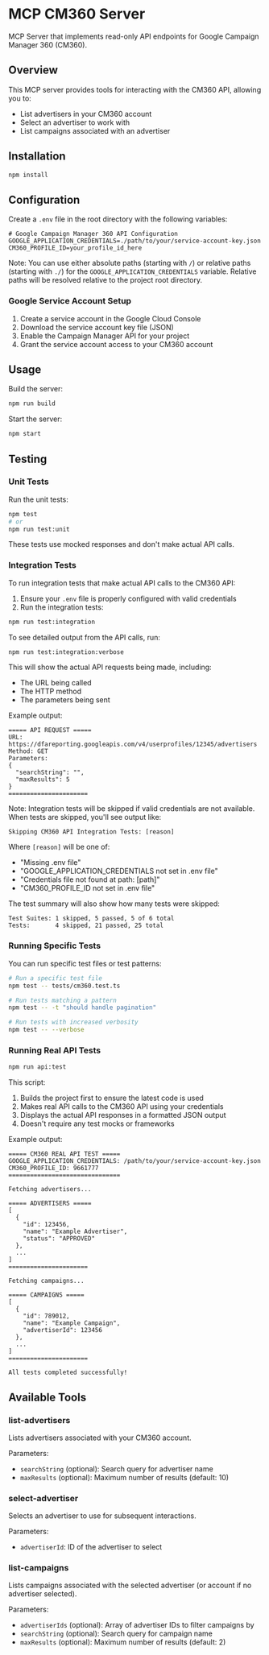 # MCP CM360 Server

MCP Server that implements read-only API endpoints for Google Campaign Manager 360 (CM360).

## Overview

This MCP server provides tools for interacting with the CM360 API, allowing you to:

- List advertisers in your CM360 account
- Select an advertiser to work with
- List campaigns associated with an advertiser

## Installation

```bash
npm install
```

## Configuration

Create a `.env` file in the root directory with the following variables:

```
# Google Campaign Manager 360 API Configuration
GOOGLE_APPLICATION_CREDENTIALS=./path/to/your/service-account-key.json
CM360_PROFILE_ID=your_profile_id_here
```

Note: You can use either absolute paths (starting with `/`) or relative paths (starting with `./`) for the `GOOGLE_APPLICATION_CREDENTIALS` variable. Relative paths will be resolved relative to the project root directory.

### Google Service Account Setup

1. Create a service account in the Google Cloud Console
2. Download the service account key file (JSON)
3. Enable the Campaign Manager API for your project
4. Grant the service account access to your CM360 account

## Usage

Build the server:

```bash
npm run build
```

Start the server:

```bash
npm start
```

## Testing

### Unit Tests

Run the unit tests:

```bash
npm test
# or
npm run test:unit
```

These tests use mocked responses and don't make actual API calls.

### Integration Tests

To run integration tests that make actual API calls to the CM360 API:

1. Ensure your `.env` file is properly configured with valid credentials
2. Run the integration tests:

```bash
npm run test:integration
```

To see detailed output from the API calls, run:

```bash
npm run test:integration:verbose
```

This will show the actual API requests being made, including:
- The URL being called
- The HTTP method
- The parameters being sent

Example output:
```
===== API REQUEST =====
URL: https://dfareporting.googleapis.com/v4/userprofiles/12345/advertisers
Method: GET
Parameters:
{
  "searchString": "",
  "maxResults": 5
}
======================
```

Note: Integration tests will be skipped if valid credentials are not available. When tests are skipped, you'll see output like:

```
Skipping CM360 API Integration Tests: [reason]
```

Where `[reason]` will be one of:
- "Missing .env file"
- "GOOGLE_APPLICATION_CREDENTIALS not set in .env file"
- "Credentials file not found at path: [path]"
- "CM360_PROFILE_ID not set in .env file"

The test summary will also show how many tests were skipped:

```
Test Suites: 1 skipped, 5 passed, 5 of 6 total
Tests:       4 skipped, 21 passed, 25 total
```

### Running Specific Tests

You can run specific test files or test patterns:

```bash
# Run a specific test file
npm test -- tests/cm360.test.ts

# Run tests matching a pattern
npm test -- -t "should handle pagination"

# Run tests with increased verbosity
npm test -- --verbose
```

### Running Real API Tests

```bash
npm run api:test
```

This script:
1. Builds the project first to ensure the latest code is used
2. Makes real API calls to the CM360 API using your credentials
3. Displays the actual API responses in a formatted JSON output
4. Doesn't require any test mocks or frameworks

Example output:
```
===== CM360 REAL API TEST =====
GOOGLE_APPLICATION_CREDENTIALS: /path/to/your/service-account-key.json
CM360_PROFILE_ID: 9661777
===============================

Fetching advertisers...

===== ADVERTISERS =====
[
  {
    "id": 123456,
    "name": "Example Advertiser",
    "status": "APPROVED"
  },
  ...
]
======================

Fetching campaigns...

===== CAMPAIGNS =====
[
  {
    "id": 789012,
    "name": "Example Campaign",
    "advertiserId": 123456
  },
  ...
]
======================

All tests completed successfully!
```

## Available Tools

### list-advertisers

Lists advertisers associated with your CM360 account.

Parameters:
- `searchString` (optional): Search query for advertiser name
- `maxResults` (optional): Maximum number of results (default: 10)

### select-advertiser

Selects an advertiser to use for subsequent interactions.

Parameters:
- `advertiserId`: ID of the advertiser to select

### list-campaigns

Lists campaigns associated with the selected advertiser (or account if no advertiser selected).

Parameters:
- `advertiserIds` (optional): Array of advertiser IDs to filter campaigns by
- `searchString` (optional): Search query for campaign name
- `maxResults` (optional): Maximum number of results (default: 2)